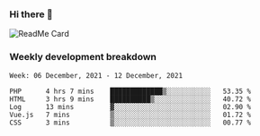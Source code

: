 ### Hi there 👋

<!--
**itzcy/itzcy** is a ✨ _special_ ✨ repository because its `README.md` (this file) appears on your GitHub profile.

Here are some ideas to get you started:

- 🔭 I’m currently working on ...
- 🌱 I’m currently learning ...
- 👯 I’m looking to collaborate on ...
- 🤔 I’m looking for help with ...
- 💬 Ask me about ...
- 📫 How to reach me: ...
- 😄 Pronouns: ...
- ⚡ Fun fact: ...
-->
![ReadMe Card](https://github-readme-stats.vercel.app/api?username=itzcy&show_icons=true&title_color=2d3198&icon_color=797cb8&text_color=24292e&bg_color=f6f8fa)

### Weekly development breakdown
<!--START_SECTION:waka-->
```text
Week: 06 December, 2021 - 12 December, 2021

PHP      4 hrs 7 mins    █████████████▒░░░░░░░░░░░   53.35 % 
HTML     3 hrs 9 mins    ██████████▒░░░░░░░░░░░░░░   40.72 % 
Log      13 mins         ▓░░░░░░░░░░░░░░░░░░░░░░░░   02.90 % 
Vue.js   7 mins          ▒░░░░░░░░░░░░░░░░░░░░░░░░   01.72 % 
CSS      3 mins          ▒░░░░░░░░░░░░░░░░░░░░░░░░   00.77 % 
```
<!--END_SECTION:waka-->
